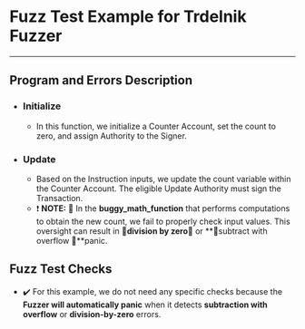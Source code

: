 # Fuzz Test Example for Trdelnik Fuzzer

---

## Program and Errors Description

- ### Initialize
    - In this function, we initialize a Counter Account, set the count to zero, and assign Authority to the Signer.

- ### Update
    - Based on the Instruction inputs, we update the count variable within the Counter Account. The eligible Update Authority must sign the Transaction.
    - ❗ **NOTE:** 🐛 In the **buggy_math_function** that performs computations to obtain the new count, we fail to properly check input values. This oversight can result in **🚨division by zero🚨** or **🚨subtract with overflow 🚨**panic.


## Fuzz Test Checks
- ✔️ For this example, we do not need any specific checks because the **Fuzzer will automatically panic** when it detects **subtraction with overflow** or **division-by-zero** errors.

